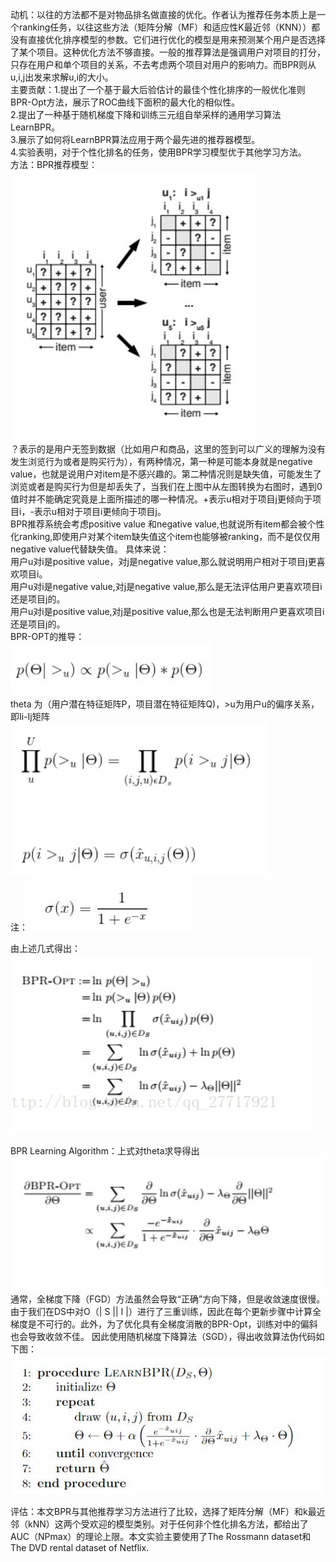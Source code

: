 动机：以往的方法都不是对物品排名做直接的优化。作者认为推荐任务本质上是一个ranking任务，以往这些方法（矩阵分解（MF）和适应性K最近邻（KNN））都没有直接优化排序模型的参数。它们进行优化的模型是用来预测某个用户是否选择了某个项目。这种优化方法不够直接。一般的推荐算法是强调用户对项目的打分，只存在用户和单个项目的关系，不去考虑两个项目对用户的影响力。而BPR则从u,i,j出发来求解u,i的大小。  
主要贡献：1.提出了一个基于最大后验估计的最佳个性化排序的一般优化准则BPR-Opt方法，展示了ROC曲线下面积的最大化的相似性。  
2.提出了一种基于随机梯度下降和训练三元组自举采样的通用学习算法LearnBPR。  
3.展示了如何将LearnBPR算法应用于两个最先进的推荐器模型。  
4.实验表明，对于个性化排名的任务，使用BPR学习模型优于其他学习方法。  
方法：BPR推荐模型：
![Image text](https://github.com/wqf321/recommandation-reading/blob/master/2009-BPR%20Bayesian%20Personalized%20Ranking%20from%20Implicit%20Feedback/1.jpg)    
？表示的是用户无签到数据（比如用户和商品，这里的签到可以广义的理解为没有发生浏览行为或者是购买行为），有两种情况，第一种是可能本身就是negative value，也就是说用户对item是不感兴趣的。第二种情况则是缺失值，可能发生了浏览或者是购买行为但是却丢失了，当我们在上图中从左图转换为右图时，遇到0值时并不能确定究竟是上面所描述的哪一种情况。+表示u相对于项目j更倾向于项目i，-表示u相对于项目i更倾向于项目j。  
BPR推荐系统会考虑positive value 和negative value,也就说所有item都会被个性化ranking,即使用户对某个item缺失值这个item也能够被ranking，而不是仅仅用negative value代替缺失值。
具体来说：  
用户u对i是positive value，对j是negative value,那么就说明用户相对于项目j更喜欢项目i。  
用户u对i是negative value,对j是negative value,那么是无法评估用户更喜欢项目i还是项目j的。  
用户u对i是positive value,对j是positive value,那么也是无法判断用户更喜欢项目i还是项目j的。  
BPR-OPT的推导：  
![Image text](https://github.com/wqf321/recommandation-reading/blob/master/2009-BPR%20Bayesian%20Personalized%20Ranking%20from%20Implicit%20Feedback/2.jpg)  
theta 为（用户潜在特征矩阵P，项目潜在特征矩阵Q)，>u为用户u的偏序关系，即Ii-Ij矩阵  
![Image text](https://github.com/wqf321/recommandation-reading/blob/master/2009-BPR%20Bayesian%20Personalized%20Ranking%20from%20Implicit%20Feedback/3.jpg)  
注： ![Image text](https://github.com/wqf321/recommandation-reading/blob/master/2009-BPR%20Bayesian%20Personalized%20Ranking%20from%20Implicit%20Feedback/4.jpg)  

由上述几式得出：![Image text](https://github.com/wqf321/recommandation-reading/blob/master/2009-BPR%20Bayesian%20Personalized%20Ranking%20from%20Implicit%20Feedback/5.jpg)  

BPR Learning Algorithm：上式对theta求导得出![Image text](https://github.com/wqf321/recommandation-reading/blob/master/2009-BPR%20Bayesian%20Personalized%20Ranking%20from%20Implicit%20Feedback/6.jpg)  通常，全梯度下降（FGD）方法虽然会导致“正确”方向下降，但是收敛速度很慢。由于我们在DS中对O（| S || I |）进行了三重训练，因此在每个更新步骤中计算全梯度是不可行的。此外，为了优化具有全梯度消散的BPR-Opt，训练对中的偏斜也会导致收敛不佳。
因此使用随机梯度下降算法（SGD），得出收敛算法伪代码如下图：![Image text](https://github.com/wqf321/recommandation-reading/blob/master/2009-BPR%20Bayesian%20Personalized%20Ranking%20from%20Implicit%20Feedback/7.jpg)

评估：本文BPR与其他推荐学习方法进行了比较，选择了矩阵分解（MF）和k最近邻（kNN）这两个受欢迎的模型类别。对于任何非个性化排名方法，都给出了AUC（NPmax）的理论上限。本文实验主要使用了The Rossmann dataset和The DVD rental dataset of Netflix.


